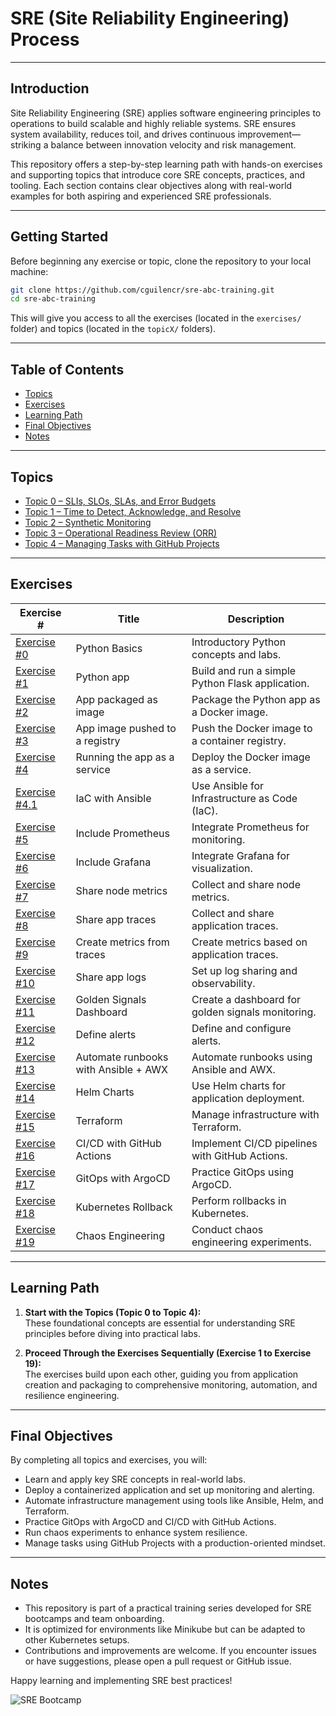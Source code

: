 # SRE (Site Reliability Engineering) Process

---

## Introduction

Site Reliability Engineering (SRE) applies software engineering principles to operations to build scalable and highly reliable systems. SRE ensures system availability, reduces toil, and drives continuous improvement—striking a balance between innovation velocity and risk management.

This repository offers a step-by-step learning path with hands-on exercises and supporting topics that introduce core SRE concepts, practices, and tooling. Each section contains clear objectives along with real-world examples for both aspiring and experienced SRE professionals.

---

## Getting Started

Before beginning any exercise or topic, clone the repository to your local machine:

```bash
git clone https://github.com/cguilencr/sre-abc-training.git
cd sre-abc-training
```

This will give you access to all the exercises (located in the `exercises/` folder) and topics (located in the `topicX/` folders).

---

## Table of Contents

- [Topics](#topics)
- [Exercises](#exercises)
- [Learning Path](#learning-path)
- [Final Objectives](#final-objectives)
- [Notes](#notes)

---

## Topics

- [Topic 0 – SLIs, SLOs, SLAs, and Error Budgets](./exercises/topic0/)
- [Topic 1 – Time to Detect, Acknowledge, and Resolve](./exercises/topic1/)
- [Topic 2 – Synthetic Monitoring](./exercises/topic2/)
- [Topic 3 – Operational Readiness Review (ORR)](./exercises/topic3/)
- [Topic 4 – Managing Tasks with GitHub Projects](./exercises/topic4/)

---

## Exercises

| Exercise #                                | Title                                  | Description                                      |
|-------------------------------------------|----------------------------------------|--------------------------------------------------|
| [Exercise #0](./exercises/exercise0/)     | Python Basics                          | Introductory Python concepts and labs.           |
| [Exercise #1](./exercises/exercise1/)     | Python app                             | Build and run a simple Python Flask application. |
| [Exercise #2](./exercises/exercise2/)     | App packaged as image                  | Package the Python app as a Docker image.        |
| [Exercise #3](./exercises/exercise3/)     | App image pushed to a registry         | Push the Docker image to a container registry.   |
| [Exercise #4](./exercises/exercise4/)     | Running the app as a service           | Deploy the Docker image as a service.            |
| [Exercise #4.1](./exercises/exercise4.1/) | IaC with Ansible                       | Use Ansible for Infrastructure as Code (IaC).    |
| [Exercise #5](./exercises/exercise5/)     | Include Prometheus                     | Integrate Prometheus for monitoring.             |
| [Exercise #6](./exercises/exercise6/)     | Include Grafana                        | Integrate Grafana for visualization.             |
| [Exercise #7](./exercises/exercise7/)     | Share node metrics                     | Collect and share node metrics.                  |
| [Exercise #8](./exercises/exercise8/)     | Share app traces                       | Collect and share application traces.            |
| [Exercise #9](./exercises/exercise9/)     | Create metrics from traces             | Create metrics based on application traces.      |
| [Exercise #10](./exercises/exercise10/)   | Share app logs                         | Set up log sharing and observability.            |
| [Exercise #11](./exercises/exercise11/)   | Golden Signals Dashboard               | Create a dashboard for golden signals monitoring.|
| [Exercise #12](./exercises/exercise12/)   | Define alerts                          | Define and configure alerts.                     |
| [Exercise #13](./exercises/exercise13/)   | Automate runbooks with Ansible + AWX   | Automate runbooks using Ansible and AWX.         |
| [Exercise #14](./exercises/exercise14/)   | Helm Charts                            | Use Helm charts for application deployment.      |
| [Exercise #15](./exercises/exercise15/)   | Terraform                              | Manage infrastructure with Terraform.            |
| [Exercise #16](./exercises/exercise16/)   | CI/CD with GitHub Actions              | Implement CI/CD pipelines with GitHub Actions.   |
| [Exercise #17](./exercises/exercise17/)   | GitOps with ArgoCD                     | Practice GitOps using ArgoCD.                    |
| [Exercise #18](./exercises/exercise18/)   | Kubernetes Rollback                    | Perform rollbacks in Kubernetes.                 |
| [Exercise #19](./exercises/exercise19/)   | Chaos Engineering                      | Conduct chaos engineering experiments.           |

---

## Learning Path

1. **Start with the Topics (Topic 0 to Topic 4):**  
   These foundational concepts are essential for understanding SRE principles before diving into practical labs.

2. **Proceed Through the Exercises Sequentially (Exercise 1 to Exercise 19):**  
   The exercises build upon each other, guiding you from application creation and packaging to comprehensive monitoring, automation, and resilience engineering.

---

## Final Objectives

By completing all topics and exercises, you will:
- Learn and apply key SRE concepts in real-world labs.
- Deploy a containerized application and set up monitoring and alerting.
- Automate infrastructure management using tools like Ansible, Helm, and Terraform.
- Practice GitOps with ArgoCD and CI/CD with GitHub Actions.
- Run chaos experiments to enhance system resilience.
- Manage tasks using GitHub Projects with a production-oriented mindset.

---

## Notes

- This repository is part of a practical training series developed for SRE bootcamps and team onboarding.
- It is optimized for environments like Minikube but can be adapted to other Kubernetes setups.
- Contributions and improvements are welcome. If you encounter issues or have suggestions, please open a pull request or GitHub issue.

Happy learning and implementing SRE best practices!

![SRE Bootcamp](https://img.shields.io/badge/SRE-Bootcamp-blue)